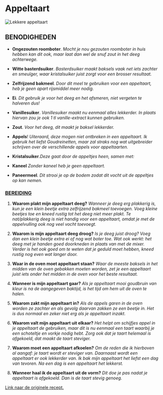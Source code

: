 # Appeltaart

![Lekkere appeltaart](https://www.laurasbakery.nl/wp-content/uploads/2013/07/omas-appeltaart-nieuw-2a.jpg)

## BENODIGHEDEN
>
* **Ongezouten roomboter**. _Mocht je nou gezouten roomboter in huis hebben kan dit ook, maar laat dan wel de snuf zout in het deeg achterwege._

* **Witte basterdsuiker**. _Basterdsuiker maakt baksels vaak net iets zachter en smeuïger, waar kristalsuiker juist zorgt voor een brosser resultaat._

* **Zelfrijzend bakmeel**. _Door dit meel te gebruiken voor een appeltaart, heb je geen apart rijsmiddel meer nodig._

* **Ei**. _Dit gebruik je voor het deeg en het afsmeren, niet vergeten te halveren dus!_

* **Vanillesuiker**. _Vanillesuiker maakt nu eenmaal alles lekkerder. In plaats hiervan zou je ook 1 tl vanille-extract kunnen gebruiken._

* **Zout**. _Voor het deeg, dit maakt je baksel lekkerder._

* **Appels**! _Uiteraard, deze mogen niet ontbreken in een appeltaart. Ik gebruik het liefst Goudreinetten, maar zal straks nog wat uitgebreider schrijven over de verschillende appels voor appeltaarten._
* **Kristalsuiker**._Deze gaat door de appeltjes heen, samen met:_

* **Kaneel** _Zonder kaneel heb je geen appeltaart._

* **Paneermeel**. _Dit strooi je op de bodem zodat dit vocht uit de appeltjes op kan nemen._
>
### [BEREIDING](https://www.laurasbakery.nl/omas-appeltaart/)
>
1. **Waarom plakt mijn appeltaart deeg?**
_Wanneer je deeg erg plakkerig is, kun je een klein beetje extra zelfrijzend bakmeel toevoegen. Voeg kleine beetjes toe en kneed rustig tot het deeg niet meer plakt. Te nat/plakkerig deeg is niet handig voor een appeltaart, omdat je met de appelvulling ook nog veel vocht toevoegt._

2. **Waarom is mijn appeltaart deeg droog?**
_Is je deeg juist droog? Voeg dan een klein beetje extra ei of nog wat boter toe. Wat ook werkt: het deeg met je handen goed doorkneden in plaats van met de mixer. Verder is het ook goed om te weten dat je geduld moet hebben, kneed rustig nog even wat langer door._

3. **Waar in de oven moet appeltaart staan?**
_Waar de meeste baksels in het midden van de oven gebakken moeten worden, zet je een appeltaart juist iets onder het midden in de oven voor het beste resultaat._

4. **Wanneer is mijn appeltaart gaar?**
_Als je appeltaart mooi goudbruin van kleur is na de aangegeven baktijd, is het tijd om hem uit de oven te halen._

5. **Waarom zakt mijn appeltaart in?**
_Als de appels garen in de oven worden ze zachter en als gevolg daarvan zakken ze een beetje in. Het is dus normaal en zeker niet erg als je appeltaart inzakt._

6. **Waarom valt mijn appeltaart uit elkaar?**
_Het helpt om schijfjes appel in je appeltaart de gebruiken, maar dit is nu eenmaal een taart waarbij je een schoteltje en vorkje nodig hebt. Zorg ook dat je taart helemaal is afgekoeld, dat maakt de taart steviger._

7. **Waarom moet een appeltaart afkoelen?**
_Om de reden die ik hierboven al aangaf: je taart wordt er steviger van. Daarnaast wordt een appeltaart er ook lekkerder van. Ik bak mijn appeltaart het liefst een dag van tevoren. Na een dag is een appeltaart het lekkerst._

8. **Wanneer haal ik de appeltaart uit de vorm?**
_Dit doe je pas nadat je appeltaart is afgekoeld. Dan is de taart stevig genoeg._
>
[Link naar de originele recept.](https://www.laurasbakery.nl/omas-appeltaart/)